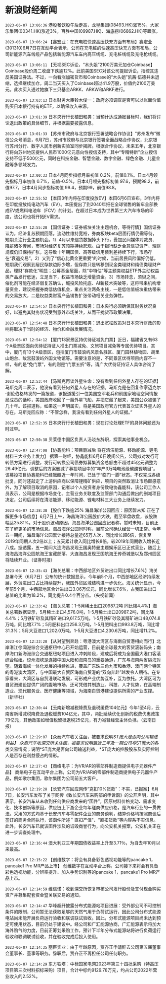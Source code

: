 # 新浪财经新闻
`2023-06-07 13:06:36` 港股餐饮股午后走高，龙皇集团(08493.HK)涨15%，大家乐集团(00341.HK)涨近3%，百胜中国(09987.HK)、海底捞(06862.HK)等跟涨。

`2023-06-07 13:06:24` 【鑫宏业：在充电桩快速高压快充方面有布局】鑫宏业(301310)6月7日在互动平台表示，公司在充电桩的快速高压快充方面有布局，公司新能源汽车线缆产品包括新能源汽车车内高压线缆、充电桩线缆及充电枪线缆。

`2023-06-07 13:06:11` 【无视SEC诉讼，“木头姐”2100万美元加仓Coinbase】Coinbase股价周二收盘下跌逾12%。此前美国SEC对该公司提起诉讼，指控其违反美国证券法。不过，一向看涨加密货币和Coinbase的“木头姐”凯茜·伍德并未退缩，选择继续加仓，周二当天买入了Coinbase超过41.9万股，价值约2100万美元。此次买入通过她旗下三只基金ARKK、ARKW和ARKF进行。

`2023-06-07 13:03:13` 日本财务大臣铃木俊一：政府必须调查是否可以以账面价值购买日本银行持有的ETF，以确保收入来源。

`2023-06-07 13:01:39` 日本央行行长植田和男：当预计达成通胀目标时，我们将讨论退出政策的具体细节，并根据需要披露信息。

`2023-06-07 13:01:33` 【苏州市政府与北京银行签署战略合作协议】“苏州发布”微信公众号消息，6月7日，苏州市政府与北京银行签署全面战略合作协议，北京银行苏州分行、数字人民币创新实验室同步揭牌。根据合作协议，未来五年，北京银行将向苏州地区提供人民币1000亿元意向性授信支持，其中“专精特新”企业授信支持不低于500亿元，同时在科技金融、智慧金融、数字金融、绿色金融、儿童金融等多领域发力。

`2023-06-07 13:00:33` 日本4月同步指标月率初值 0.2%，前值0.1%。日本4月领先指标月率初值 0.7%，前值-0.5%。日本4月领先指标初值 97.6，预期98.2，前值97.7。日本4月同步指标初值 99.4，预期99，前值98.8。

`2023-06-07 12:55:52` 【本田3年内将在印度投放EV】本田6月6日宣布，3年内将在印度投放纯电动汽车（EV）。本田提出了到2040年把在全球销售的新车全部换成EV或燃料电池车（FCV）的计划。在超过日本成为世界第三大汽车市场的印度，该公司也将开拓EV需求。

`2023-06-07 12:55:28` 【国信证券：证券板块关注主题机会，等待行情】国信证券认为，经济复苏预期回落，流动性维持宽裕，券商板块beta层面行情仍需等待，短期关注行业主题机会。1）4月以来信贷数据掉头下行，叠加民间媒体对裁员、降薪诸多传闻，市场对经济复苏预期持续悲观。由于银行缺乏合意信贷资产，理财规模仍旧保持扩张，这导致十年期国债、高等级信用债利差持续下行，市场存在“衰退交易”。2）又到了“信心比黄金更重要”的时候，当前居民风险偏好仍低。短期我们观察到居民存款边际少增，但存款只是转移到现金类理财和纯债类理财产品，理财“存款化”明显；公募基金层面，除“中特估”等主题类权益ETF外主动权益类产品发行低迷，立足当下，权益市场缺乏增量资金。3）市场转念，须臾之间，催化剂可能在经济弱复苏确认，城投风险托底、AI新技术突破等，这将带来机构增量资金，建议把握券商低估值机会，重点关注两条主线，一是低估值板块重估带来的交易放大，二是权益类财富产品销售扩张带动相关业务弹性。

`2023-06-07 12:54:57` 日本央行行长植田和男：日本央行必须确保其财务状况良好，以避免其财务状况受到意外市场关注，从而干扰货币政策决策。

`2023-06-07 12:54:48` 日本央行行长植田和男：退出宽松政策对日本央行财政的影响将取决于当时的经济、物价和金融发展情况。

`2023-06-07 12:54:12` 【厦门13家景区持优待证减免门票】近日，福建省又有63个A级景区面向优待证持证人推出门票减免、文旅项目减免等专属优待项目。其中，厦门有13个A级景区，包括厦门市鼓浪屿风景名胜区、厦门园林植物园、胡里山炮台、故宫鼓浪屿外国文物馆等。需要注意的是，不同景区优待项目内容不一样，有的是“免门票”，有的则是“门票五折”等，请广大优待证持证人具体咨询了解。

`2023-06-07 12:53:44` 【马斯克再谈外星生命：没有看到任何外星人存在的证据】马斯克周二表示，他没有看到任何外星人存在的证据。马斯克是在回复作家迈克尔·谢伦伯格转发的一篇报道，该报道援引一位美国空军老兵和前国家地理空间情报局成员的话称，美国政府收回了一艘外星飞船，并把它藏了起来，美国公众被骗了几十年。该报道称，如果这一声明属实，将是美国政府官方代表首次证实外星人的存在。马斯克回应称：“不管怎样，我没有看到任何外星人的证据。”

`2023-06-07 12:52:35` 日本央行行长植田和男：现在讨论处理ETF的具体问题还为时过早。

`2023-06-07 12:50:38` 贝莱德中国区负责人汤晓东辞职，探索其他事业机会。

`2023-06-07 12:47:08` 【协鑫能科：项目删减后 将在清洁能源、移动能源、锂电材料三大业务上发力】 据第一财经，协鑫能科6月6日晚间公告，公司拟对发行可转债方案进行调整，发行可转换公司债券拟募集资金总额由不超过45亿元调整为26.49亿元，调整后的方案删减了募投项目中的“年产3万吨电池级碳酸锂项目”。该募投项目协鑫能科已经酝酿近一年时间，已处于“临门一脚”状态。不仅完成各级批复，同时还敲定了上游供应商以保障锂精矿供应，项目的突然取消让市场颇感意外，为了解项目取消的原因，记者以个人投资者身份致电协鑫能科，该公司工作人员表示，公司是根据市场变化、主营业务关联度及监管部门沟通后做出的删减项目决定，公司后续将在清洁能源、移动能源、锂电材料三大业务上继续发力。

`2023-06-07 12:38:38` 【股价下跌逾25% 海昌海洋公园回应：原因暂未知 正在了解更多市场信息】6月7日上午，海昌海洋公园股价大跌，截至早盘收盘，该股跌幅达25.81%。对于股价波动原因，海昌海洋公园回应记者称，暂时未知，目前正在了解更多的市场信息。海昌海洋公园同时称，目前公司确认经营一切正常。今年五一期间，海昌海洋公园累计接待总量近65万人次，同比增长超6倍，恢复至2019年同期人次2倍以上；五天累计收入同比增长8倍，较2019年同期收入增长近八成。据透露，五一期间大连海昌发现王国奥特曼主题娱乐区已正式营业，随后上海海昌海洋公园航海王宝藏部落、大连海昌发现王国航海王传奇城堡以及郑州园区将陆续开业。（证券时报）

`2023-06-07 12:35:43` 【海关总署：中西部地区外贸进出口同比增长7.6%】海关总署今天（6月7日）公布的统计数据显示，今年前5个月，中西部地区经济持续发展，外贸进出口占比持续提升，我国外贸区域结构进一步优化。海关统计显示，今年前5个月，中西部地区合计进出口3.06万亿元，同比增长7.6%，占我国进出口总值的比重为18.2%，同比提升0.4个百分点。（央视新闻）

`2023-06-07 12:33:42` 【海关总署：1-5月稀土出口20987.2吨 同比降4.4%】海关总署数据显示，5月稀土出口4,576.0吨，1-5月稀土出口20987.2吨，同比降4.4%；5月铁矿砂及其精矿进口9,617.5万吨，1-5月铁矿砂及其精矿进口48,074.8万吨，同比增7.7%；5月肥料出口256.3万吨，1-5月肥料出口993.8万吨，同比增31.3%；5月大豆进口1,202.0万吨，1-5月大豆进口4,230.6万吨，同比增11.2%。

`2023-06-07 12:33:28` 【从对望到奔赴：粤港澳大湾区与海南自贸港相向而行】北岸湛江徐闻港综合交通枢纽中心已开始运营，目前是全球最大的客货滚装码头；南岸海口新海港综合交通枢纽站项目进入冲刺阶段，建成后将成为全国最大港口客滚综合枢纽。琼州海峡是连接中国大陆和海南岛的重要通道，广东与海南两省隔海对望。随着海峡一体化发展的持续推进，覆盖广东珠三角九市和香港、澳门两个特区的粤港澳大湾区，与中国最大自贸区海南自贸港的“双向奔赴”越发令人期待。在专家看来，大湾区与自贸港联动发展，可形成产业优势互补，互为依托。大湾区可为自贸港建设提供广阔的腹地市场，还可凭借其制造业、科技、人才优势，在高端制造业、现代服务业、医疗健康等领域，为海南自贸港建设提供所需的产业支撑。（新华社）

`2023-06-07 12:30:44` 【云南新增减税降费及退税缓费104亿元】今年1至4月，云南省新增减税降费及退税缓费104亿元，其中，两批延续优化创新的税费优惠政策79亿元，其他政策如增值税留抵退税25亿元，有力减轻经营主体负担。（云南日报）

`2023-06-07 12:29:07` 【众泰汽车收关注函，被要求说明*ST庞大是否向公司输送利益】 众泰汽车收深交所关注函，被要求说明最近三年及一期公司与*ST庞大的各类交易情况；说明*ST庞大是否向公司输送利益，*ST庞大的控股股东及实际控制人是否存在利益侵占的情形。

`2023-06-07 12:27:43` 【商络电子：为VR/AR的零部件制造商提供电子元器件产品】 商络电子在互动平台上称，公司为VR/AR的零部件制造商提供电子元器件产品，例如歌尔集团，歌尔集团为公司前五大客户。

`2023-06-07 12:19:28` 【长安汽车回应网传“克扣10%货款”：不实，已报案】6月7日，长安汽车发布了关于网传《致长安汽车采购部的申诉函》的公开声明，其中表示，长安汽车从未收到任何供应商发来的“函件”。因原材料价格变动、需求变化、技术创新等原因，供应链上下游企业每年磋商供应价格，是汽车行业的一贯做法。采用的方式均基于长安汽车与零配件企业的商务谈判，结算价格均按照商谈后签订的商务合同执行，该函件所述＂直扣产值"、“直扣货款”等内容系不实信息。此外，长安汽车已就该函件涉及的诋毁商誉行为，向公安机关报案，公安机关正在进一步调查处理中。

`2023-06-07 12:16:44` 澳大利亚三年期国债收益率上升至3.71％，为自去年10月以来最高。

`2023-06-07 12:15:22` 【创维数字：将会有具备彩色透视功能等的pancake 1，pancake1 Pro MR产品上市】 创维数字在互动平台上称，公司接下来将会有具备彩色透视功能，分辨率提升、加入手势识别等的pancake 1，pancake1 Pro MR产品上市。

`2023-06-07 12:14:59` 维信诺：收到深交所恢复审核公司发行股份及支付现金购买资产并募集配套资金暨关联交易的通知。

`2023-06-07 12:14:47` 华峰超纤披露分布式能源站项目进展：受外部公司不可控制条件的限制，公司暂无法获取足够的天然气用于负荷试运行，因此公司分布式能源电站尚未能开展负荷运行验收和联调联试验收。因此，分布式能源项目尚未达到预定可使用状态，目前仍处于建设中。经公司和广汇能源协商，广汇能源表示将加大海外购气的力度，目前正筹划采购工作，预计下半年分布式能源站将进行负荷运行验收和联调联试验收，并在验收完成后投入使用。

`2023-06-07 12:14:35` 丽臣实业：由于年龄原因，贾齐正申请辞去公司第五届董事会董事长、董事等职务。辞职后，贾齐正不再担任公司任何职务。

`2023-06-07 12:14:29` 东方铁塔：中标国家电网2023年第三十四批采购（特高压项目第三次材料招标采购）项目，合计中标约9129.78万元，约占公司2022年营业收入的2.52%。

